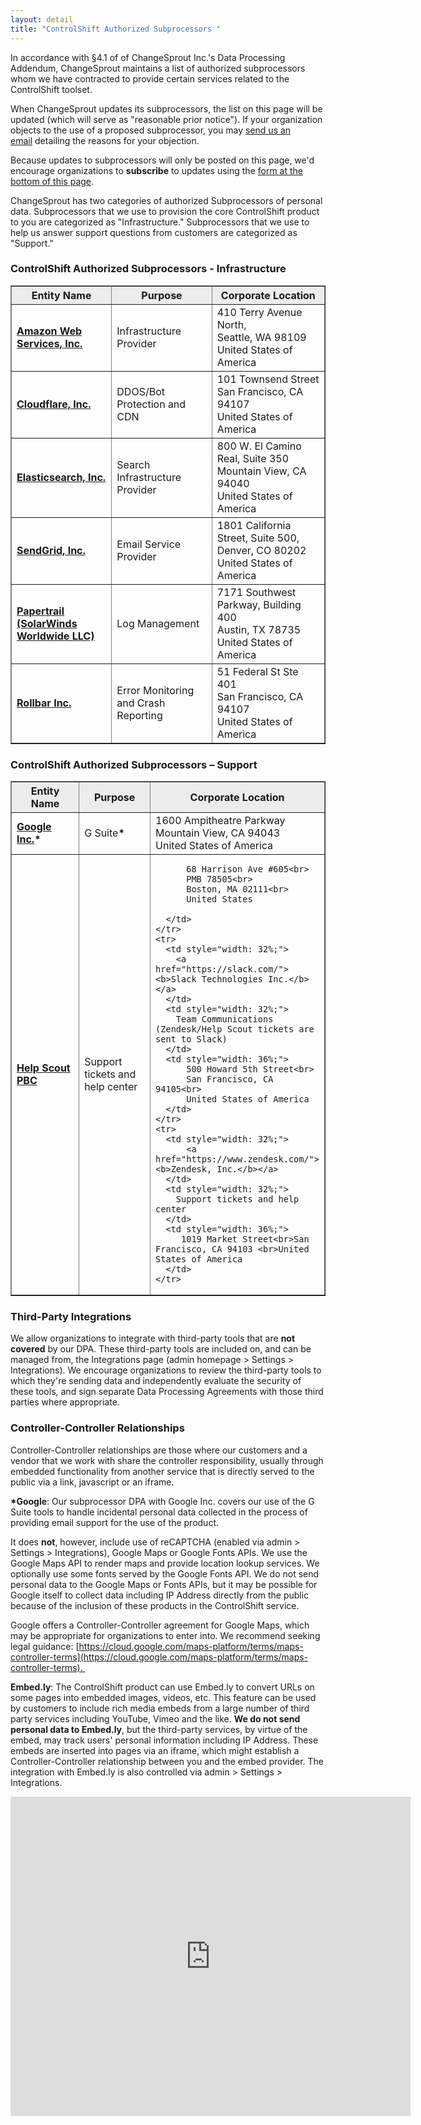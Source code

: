 ```yaml
---
layout: detail
title: "ControlShift Authorized Subprocessors "
---
```

In accordance with §4.1 of of ChangeSprout Inc.'s Data Processing Addendum, ChangeSprout maintains a list of authorized subprocessors whom we have contracted to provide certain services related to the ControlShift toolset. 

When ChangeSprout updates its subprocessors, the list on this page will be updated (which will serve as "reasonable prior notice"). If your organization objects to the use of a proposed subprocessor, you may [send us an email](mailto:support@controlshiftlabs.com) detailing the reasons for your objection. 

Because updates to subprocessors will only be posted on this page, we'd encourage organizations to **subscribe** to updates using the <a href="#subscribe">form at the bottom of this page</a>.

ChangeSprout has two categories of authorized Subprocessors of personal data. Subprocessors that we use to provision the core ControlShift product to you are categorized as "Infrastructure." Subprocessors that we use to help us answer support questions from customers are categorized as "Support."

### ControlShift Authorized Subprocessors - Infrastructure

<table style="width: 100%;" border="1" cellpadding="15px">
  <thead>
    <tr style="background-color: #ececec;">
      <th style="width: 32%;"><b>Entity Name</b></th>
      <th style="width: 32%;"><b>Purpose</b></th>
      <th style="width: 36%;"><b>Corporate Location</b></th></tr>
  </thead>
  <tbody>
    <tr><td style="width: 32%;"><a href="https://aws.amazon.com/"><b>Amazon Web Services, Inc.</b></a></td>
      <td style="width: 32%;">
        Infrastructure Provider
      </td>
      <td style="width: 35%;">
      410 Terry Avenue North,<br>Seattle, WA 98109<br>United States of America
      </td>
    </tr>
    <tr>
      <td style="width: 32%;"><a href="https://www.cloudflare.com/"><b>Cloudflare, Inc.</b></a></td>
      <td style="width: 32%;">
        DDOS/Bot Protection and CDN
      </td>
      <td style="width: 36%;">
          101 Townsend Street<br>
          San Francisco, CA 94107<br>
          United States of America
      </td>
    </tr>
    <tr>
      <td style="width: 32%;"><a href="https://www.elastic.co/"><b>Elasticsearch, Inc.</b></a></td>
      <td style="width: 32%;">
        Search Infrastructure Provider
      </td>
      <td style="width: 36%;">
          800 W. El Camino Real, Suite 350<br>
          Mountain View, CA 94040<br>        
          United States of America
      </td>
    </tr>
    <tr>
      <td style="width: 32%;"><a href="https://sendgrid.com/"><b>SendGrid, Inc.</b></a></td>
      <td style="width: 32%;">
        Email Service Provider
      </td>
      <td style="width: 36%;">1801 California Street, Suite 500, <br>Denver, CO 80202<br>United States of America</td>
    </tr>
    <tr>
      <td style="width: 32%;"><a href="https://papertrailapp.com/"><b>Papertrail (SolarWinds Worldwide LLC)</b></a> </td>
      <td style="width: 32%;">
        Log Management
      </td>
      <td style="width: 36%;"> 7171 Southwest Parkway, Building 400<br>
          Austin, TX 78735<br>
          United States of America
      </td>
    </tr>
    <tr>
      <td style="width: 32%;">
        <a href="https://rollbar.com/"><b>Rollbar Inc.</b></a>
      </td>
      <td style="width: 32%;">
        Error Monitoring and Crash Reporting
      </td>
      <td style="width: 36%;">
          51 Federal St Ste 401<br>
          San Francisco, CA 94107<br>
          United States of America
      </td>
    </tr>
  </tbody>
</table>

### ControlShift Authorized Subprocessors – Support 

<table style="width: 100%;" border="1" cellpadding="15px">
  <thead>
    <tr style="background-color: #ececec;">
      <th style="width: 32%;">Entity Name</th>
      <th style="width: 32%;">Purpose</th>   
      <th style="width: 36%;">Corporate Location</th>
    </tr>
  </thead>
  <tbody>
    <tr>
      <td style="width: 32%;"><a href="https://gsuite.google.com/"><b>Google Inc.</a>*</b> 
      </td>
      <td style="width: 32%;">G Suite<b>*</b></td>
      <td style="width: 36%;">
          1600 Ampitheatre Parkway<br>
          Mountain View, CA 94043<br>
          United States of America       
      </td>
    </tr>
    <tr>
      <td style="width: 32%;">
          <a href="https://www.helpscout.com/"><b>Help Scout PBC</b></a>
      </td>
      <td style="width: 32%;">
        Support tickets and help center
      </td>
      <td style="width: 36%;">
        
          68 Harrison Ave #605<br>
          PMB 78505<br>
          Boston, MA 02111<br>
          United States
        
      </td>
    </tr>
    <tr>
      <td style="width: 32%;">
        <a href="https://slack.com/"><b>Slack Technologies Inc.</b></a>
      </td>
      <td style="width: 32%;">
        Team Communications (Zendesk/Help Scout tickets are sent to Slack)
      </td>
      <td style="width: 36%;">
          500 Howard 5th Street<br>
          San Francisco, CA 94105<br>
          United States of America
      </td>
    </tr>
    <tr>
      <td style="width: 32%;">
          <a href="https://www.zendesk.com/"><b>Zendesk, Inc.</b></a>
      </td>
      <td style="width: 32%;">
        Support tickets and help center
      </td>
      <td style="width: 36%;">
         1019 Market Street<br>San Francisco, CA 94103 <br>United States of America
      </td>
    </tr>
  </tbody>
</table>

### Third-Party Integrations

We allow organizations to integrate with third-party tools that are **not covered** by our DPA. These third-party tools are included on, and can be managed from, the Integrations page (admin homepage > Settings > Integrations). We encourage organizations to review the third-party tools to which they're sending data and independently evaluate the security of these tools, and sign separate Data Processing Agreements with those third parties where appropriate. 

### Controller-Controller Relationships

Controller-Controller relationships are those where our customers and a vendor that we work with share the controller responsibility, usually through embedded functionality from another service that is directly served to the public via a link, javascript or an iframe.

<b>*Google</b>: Our subprocessor DPA with Google Inc. covers our use of the G Suite tools to handle incidental personal data collected in the process of providing email support for the use of the product.

It does **not**, however, include use of reCAPTCHA (enabled via admin > Settings > Integrations), Google Maps or Google Fonts APIs. We use the Google Maps API to render maps and provide location lookup services. We optionally use some fonts served by the Google Fonts API. We do not send personal data to the Google Maps or Fonts APIs, but it may be possible for Google itself to collect data including IP Address directly from the public because of the inclusion of these products in the ControlShift service.

Google offers a Controller-Controller agreement for Google Maps, which may be appropriate for organizations to enter into. We recommend seeking legal guidance: [https://cloud.google.com/maps-platform/terms/maps-controller-terms](https://cloud.google.com/maps-platform/terms/maps-controller-terms). 

**Embed.ly**: The ControlShift product can use Embed.ly to convert URLs on some pages into embedded images, videos, etc. This feature can be used by customers to include rich media embeds from a large number of third party services including YouTube, Vimeo and the like. **We do not send personal data to Embed.ly**, but the third-party services, by virtue of the embed, may track users' personal information including IP Address. These embeds are inserted into pages via an iframe, which might establish a Controller-Controller relationship between you and the embed provider. The integration with Embed.ly is also controlled via admin > Settings > Integrations.

<a name="subscribe">
<iframe src="https://docs.google.com/forms/d/e/1FAIpQLSeueyQcRQI9j6yCwdlUoDBm51eVU0J4t2_PCoXAOXixC68j2A/viewform?embedded=true" width="640" height="511" frameborder="0" marginheight="0" marginwidth="0">Loading…</iframe>

